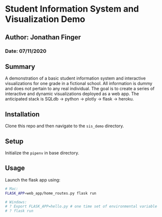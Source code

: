 # Student Information System and Visualization Demo
## Author: Jonathan Finger
### Date: 07/11/2020

## Summary
A demonstration of a basic student information system and interactive visualizations for one grade in a fictional school. All information is dummy and does not pertain to any real individual. The goal is to create a series of interactive and dynamic visualizations deployed as a web app. The anticipated stack is SQLdb -> python -> plotly -> flask -> heroku.

## Installation

Clone this repo and then navigate to the `sis_demo` directory.

## Setup

Initialize the `pipenv` in base directory.

## Usage

Launch the flask app using:

```sh
# Mac:
FLASK_APP=web_app/home_routes.py flask run

# Windows:
# ? Export FLASK_APP=hello.py # one time set of environmental variable
# ? flask run
```
